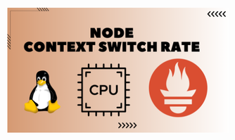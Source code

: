 ![image alt](https://github.com/AdhmAbdein/Node-context-switch-rate/blob/502c8d3b4e4e6f63d531ae128030bdfee66066de/image.png)
